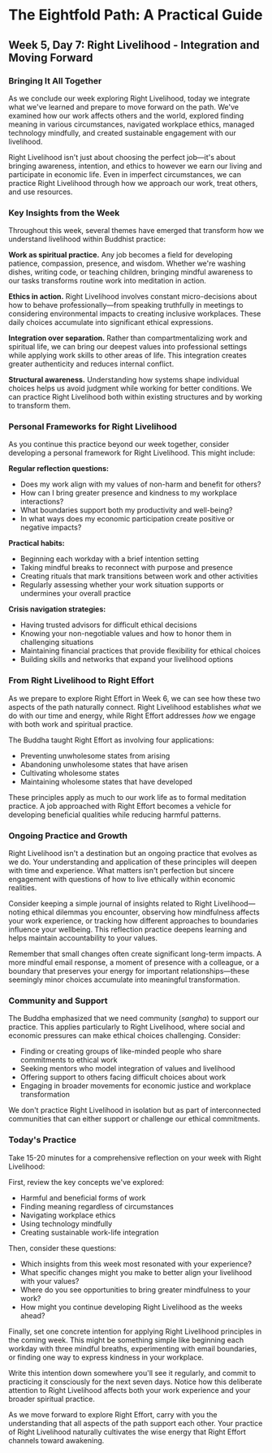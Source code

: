 # The Eightfold Path: A Practical Guide
## Week 5, Day 7: Right Livelihood - Integration and Moving Forward

### Bringing It All Together

As we conclude our week exploring Right Livelihood, today we integrate what we've learned and prepare to move forward on the path. We've examined how our work affects others and the world, explored finding meaning in various circumstances, navigated workplace ethics, managed technology mindfully, and created sustainable engagement with our livelihood.

Right Livelihood isn't just about choosing the perfect job—it's about bringing awareness, intention, and ethics to however we earn our living and participate in economic life. Even in imperfect circumstances, we can practice Right Livelihood through how we approach our work, treat others, and use resources.

### Key Insights from the Week

Throughout this week, several themes have emerged that transform how we understand livelihood within Buddhist practice:

**Work as spiritual practice.** Any job becomes a field for developing patience, compassion, presence, and wisdom. Whether we're washing dishes, writing code, or teaching children, bringing mindful awareness to our tasks transforms routine work into meditation in action.

**Ethics in action.** Right Livelihood involves constant micro-decisions about how to behave professionally—from speaking truthfully in meetings to considering environmental impacts to creating inclusive workplaces. These daily choices accumulate into significant ethical expressions.

**Integration over separation.** Rather than compartmentalizing work and spiritual life, we can bring our deepest values into professional settings while applying work skills to other areas of life. This integration creates greater authenticity and reduces internal conflict.

**Structural awareness.** Understanding how systems shape individual choices helps us avoid judgment while working for better conditions. We can practice Right Livelihood both within existing structures and by working to transform them.

### Personal Frameworks for Right Livelihood

As you continue this practice beyond our week together, consider developing a personal framework for Right Livelihood. This might include:

**Regular reflection questions:**
- Does my work align with my values of non-harm and benefit for others?
- How can I bring greater presence and kindness to my workplace interactions?
- What boundaries support both my productivity and well-being?
- In what ways does my economic participation create positive or negative impacts?

**Practical habits:**
- Beginning each workday with a brief intention setting
- Taking mindful breaks to reconnect with purpose and presence
- Creating rituals that mark transitions between work and other activities
- Regularly assessing whether your work situation supports or undermines your overall practice

**Crisis navigation strategies:**
- Having trusted advisors for difficult ethical decisions
- Knowing your non-negotiable values and how to honor them in challenging situations
- Maintaining financial practices that provide flexibility for ethical choices
- Building skills and networks that expand your livelihood options

### From Right Livelihood to Right Effort

As we prepare to explore Right Effort in Week 6, we can see how these two aspects of the path naturally connect. Right Livelihood establishes *what* we do with our time and energy, while Right Effort addresses *how* we engage with both work and spiritual practice.

The Buddha taught Right Effort as involving four applications:
- Preventing unwholesome states from arising
- Abandoning unwholesome states that have arisen
- Cultivating wholesome states
- Maintaining wholesome states that have developed

These principles apply as much to our work life as to formal meditation practice. A job approached with Right Effort becomes a vehicle for developing beneficial qualities while reducing harmful patterns.

### Ongoing Practice and Growth

Right Livelihood isn't a destination but an ongoing practice that evolves as we do. Your understanding and application of these principles will deepen with time and experience. What matters isn't perfection but sincere engagement with questions of how to live ethically within economic realities.

Consider keeping a simple journal of insights related to Right Livelihood—noting ethical dilemmas you encounter, observing how mindfulness affects your work experience, or tracking how different approaches to boundaries influence your wellbeing. This reflection practice deepens learning and helps maintain accountability to your values.

Remember that small changes often create significant long-term impacts. A more mindful email response, a moment of presence with a colleague, or a boundary that preserves your energy for important relationships—these seemingly minor choices accumulate into meaningful transformation.

### Community and Support

The Buddha emphasized that we need community (*sangha*) to support our practice. This applies particularly to Right Livelihood, where social and economic pressures can make ethical choices challenging. Consider:

- Finding or creating groups of like-minded people who share commitments to ethical work
- Seeking mentors who model integration of values and livelihood
- Offering support to others facing difficult choices about work
- Engaging in broader movements for economic justice and workplace transformation

We don't practice Right Livelihood in isolation but as part of interconnected communities that can either support or challenge our ethical commitments.

### Today's Practice

Take 15-20 minutes for a comprehensive reflection on your week with Right Livelihood:

First, review the key concepts we've explored:
- Harmful and beneficial forms of work
- Finding meaning regardless of circumstances
- Navigating workplace ethics
- Using technology mindfully
- Creating sustainable work-life integration

Then, consider these questions:
- Which insights from this week most resonated with your experience?
- What specific changes might you make to better align your livelihood with your values?
- Where do you see opportunities to bring greater mindfulness to your work?
- How might you continue developing Right Livelihood as the weeks ahead?

Finally, set one concrete intention for applying Right Livelihood principles in the coming week. This might be something simple like beginning each workday with three mindful breaths, experimenting with email boundaries, or finding one way to express kindness in your workplace.

Write this intention down somewhere you'll see it regularly, and commit to practicing it consciously for the next seven days. Notice how this deliberate attention to Right Livelihood affects both your work experience and your broader spiritual practice.

As we move forward to explore Right Effort, carry with you the understanding that all aspects of the path support each other. Your practice of Right Livelihood naturally cultivates the wise energy that Right Effort channels toward awakening.
